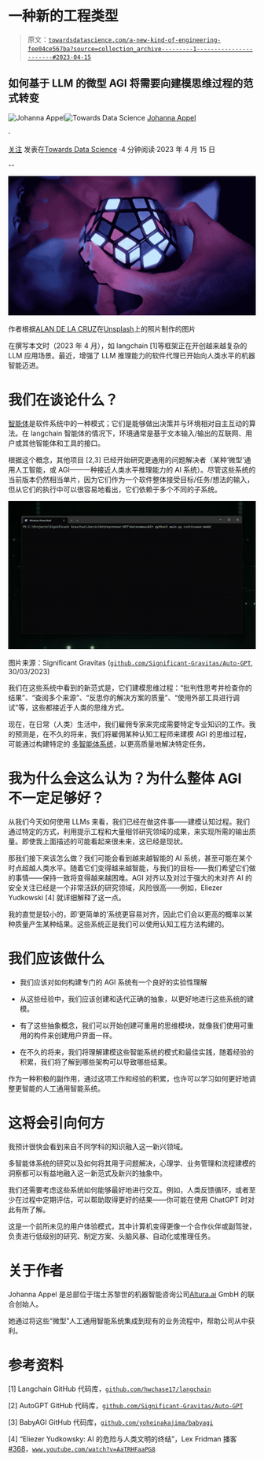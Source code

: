 # 一种新的工程类型

> 原文：[`towardsdatascience.com/a-new-kind-of-engineering-fee04ce567ba?source=collection_archive---------1-----------------------#2023-04-15`](https://towardsdatascience.com/a-new-kind-of-engineering-fee04ce567ba?source=collection_archive---------1-----------------------#2023-04-15)

## 如何基于 LLM 的微型 AGI 将需要向建模思维过程的范式转变

[](https://medium.com/@johannaappel?source=post_page-----fee04ce567ba--------------------------------)![Johanna Appel](https://medium.com/@johannaappel?source=post_page-----fee04ce567ba--------------------------------)[](https://towardsdatascience.com/?source=post_page-----fee04ce567ba--------------------------------)![Towards Data Science](https://towardsdatascience.com/?source=post_page-----fee04ce567ba--------------------------------) [Johanna Appel](https://medium.com/@johannaappel?source=post_page-----fee04ce567ba--------------------------------)

·

[关注](https://medium.com/m/signin?actionUrl=https%3A%2F%2Fmedium.com%2F_%2Fsubscribe%2Fuser%2Fede7381126aa&operation=register&redirect=https%3A%2F%2Ftowardsdatascience.com%2Fa-new-kind-of-engineering-fee04ce567ba&user=Johanna+Appel&userId=ede7381126aa&source=post_page-ede7381126aa----fee04ce567ba---------------------post_header-----------) 发表在[Towards Data Science](https://towardsdatascience.com/?source=post_page-----fee04ce567ba--------------------------------) ·4 分钟阅读·2023 年 4 月 15 日[](https://medium.com/m/signin?actionUrl=https%3A%2F%2Fmedium.com%2F_%2Fvote%2Ftowards-data-science%2Ffee04ce567ba&operation=register&redirect=https%3A%2F%2Ftowardsdatascience.com%2Fa-new-kind-of-engineering-fee04ce567ba&user=Johanna+Appel&userId=ede7381126aa&source=-----fee04ce567ba---------------------clap_footer-----------)

--

[](https://medium.com/m/signin?actionUrl=https%3A%2F%2Fmedium.com%2F_%2Fbookmark%2Fp%2Ffee04ce567ba&operation=register&redirect=https%3A%2F%2Ftowardsdatascience.com%2Fa-new-kind-of-engineering-fee04ce567ba&source=-----fee04ce567ba---------------------bookmark_footer-----------)![](img/3f4d7cf690eb080c4b6241c59aecb09d.png)

作者根据[ALAN DE LA CRUZ](https://unsplash.com/@alandelacruz4?utm_source=unsplash&utm_medium=referral&utm_content=creditCopyText)在[Unsplash](https://unsplash.com/photos/TOOhhlGHOsQ?utm_source=unsplash&utm_medium=referral&utm_content=creditCopyText)上的照片制作的图片

在撰写本文时（2023 年 4 月），如 langchain [1]等框架正在开创越来越复杂的 LLM 应用场景。最近，增强了 LLM 推理能力的软件代理已开始向人类水平的机器智能迈进。

# 我们在谈论什么？

[智能体](https://en.wikipedia.org/wiki/Intelligent_agent)是软件系统中的一种模式；它们是能够做出决策并与环境相对自主互动的算法。在 langchain 智能体的情况下，环境通常是基于文本输入/输出的互联网、用户或其他智能体和工具的接口。

根据这个概念，其他项目 [2,3] 已经开始研究更通用的问题解决者（某种‘微型’通用人工智能，或 AGI——一种接近人类水平推理能力的 AI 系统）。尽管这些系统的当前版本仍然相当单片，因为它们作为一个软件整体接受目标/任务/想法的输入，但从它们的执行中可以很容易地看出，它们依赖于多个不同的子系统。

![](img/c090fe80e6208388617dbbc47a4d6265.png)

图片来源：Significant Gravitas ([`github.com/Significant-Gravitas/Auto-GPT`](https://github.com/Significant-Gravitas/Auto-GPT), 30/03/2023)

我们在这些系统中看到的新范式是，它们建模思维过程：“批判性思考并检查你的结果”、“查阅多个来源”、“反思你的解决方案的质量”、“使用外部工具进行调试”等，这些都接近于人类的思维方式。

现在，在日常（人类）生活中，我们雇佣专家来完成需要特定专业知识的工作。我的预测是，在不久的将来，我们将雇佣某种认知工程师来建模 AGI 的思维过程，可能通过构建特定的 [多智能体系统](https://en.wikipedia.org/wiki/Multi-agent_system)，以更高质量地解决特定任务。

# 我为什么会这么认为？为什么整体 AGI 不一定足够好？

从我们今天如何使用 LLMs 来看，我们已经在做这件事——建模认知过程。我们通过特定的方式，利用提示工程和大量相邻研究领域的成果，来实现所需的输出质量。即使我上面描述的可能看起来很未来，这已经是现状。

那我们接下来该怎么做？我们可能会看到越来越智能的 AI 系统，甚至可能在某个时点超越人类水平。随着它们变得越来越智能，与我们的目标——我们希望它们做的事情——保持一致将变得越来越困难。AGI 对齐以及对过于强大的未对齐 AI 的安全关注已经是一个非常活跃的研究领域，风险很高——例如，Eliezer Yudkowski [4] 就详细解释了这一点。

我的直觉是较小的，即‘更简单的’系统更容易对齐，因此它们会以更高的概率以某种质量产生某种结果。这些系统正是我们可以使用认知工程方法构建的。

# 我们应该做什么

+   我们应该对如何构建专门的 AGI 系统有一个良好的实验性理解

+   从这些经验中，我们应该创建和迭代正确的抽象，以更好地进行这些系统的建模。

+   有了这些抽象概念，我们可以开始创建可重用的思维模块，就像我们使用可重用的构件来创建用户界面一样。

+   在不久的将来，我们将理解建模这些智能系统的模式和最佳实践，随着经验的积累，我们将了解到哪些架构可以导致哪些结果。

作为一种积极的副作用，通过这项工作和经验的积累，也许可以学习如何更好地调整更智能的人工通用智能系统。

# 这将会引向何方

我预计很快会看到来自不同学科的知识融入这一新兴领域。

多智能体系统的研究以及如何将其用于问题解决，心理学、业务管理和流程建模的洞察都可以有益地融入这一新范式及新兴的抽象中。

我们还需要考虑这些系统如何能够最好地进行交互。例如，人类反馈循环，或者至少在过程中定期评估，可以帮助取得更好的结果——你可能在使用 ChatGPT 时对此有所了解。

这是一个前所未见的用户体验模式，其中计算机变得更像一个合作伙伴或副驾驶，负责进行低级别的研究、制定方案、头脑风暴、自动化或推理任务。

# 关于作者

Johanna Appel 是总部位于瑞士苏黎世的机器智能咨询公司[Altura.ai](https://altura.ai) GmbH 的联合创始人。

她通过将这些“微型”人工通用智能系统集成到现有的业务流程中，帮助公司从中获利。

# 参考资料

[1] Langchain GitHub 代码库，[`github.com/hwchase17/langchain`](https://github.com/hwchase17/langchain)

[2] AutoGPT GitHub 代码库，[`github.com/Significant-Gravitas/Auto-GPT`](https://github.com/Significant-Gravitas/Auto-GPT)

[3] BabyAGI GitHub 代码库，[`github.com/yoheinakajima/babyagi`](https://github.com/yoheinakajima/babyagi)

[4] “Eliezer Yudkowsky: AI 的危险与人类文明的终结”，Lex Fridman 播客 [#368](https://www.youtube.com/hashtag/368)，[`www.youtube.com/watch?v=AaTRHFaaPG8`](https://www.youtube.com/watch?v=AaTRHFaaPG8)
